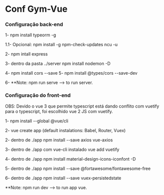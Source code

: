 # Conf Gym-Vue

### Configuração back-end
1- npm install typeorm -g 

1.1- Opcional: npm install -g npm-check-updates 
ncu -u

2- npm intall express 

3- dentro da pasta ../server npm install nodemon -D 

4- npm install cors --save
5- npm install @types/cors --save-dev

6- **Note: npm run serve --> to run server.

### Configuração do front-end
OBS: Devido o vue 3 que permite typescript está dando conflito com vuetify
para o typescript, foi escolhido vue 2 JS com vuetify.

1- npm install --global @vue/cli 

2- vue create app (default instalations: Babel, Router, Vuex)

2- dentro de ./app npm install --save axios vue-axios

3- dentro de ./app com vue-cli instalado vue add vuetify

4- dentro de ./app  npm install material-design-icons-iconfont -D

5- dentro de ./app npm install --save @fortawesome/fontawesome-free

6- dentro de ./app npm install --save vuex-persistedstate

**Note: npm run dev --> to run app vue.



